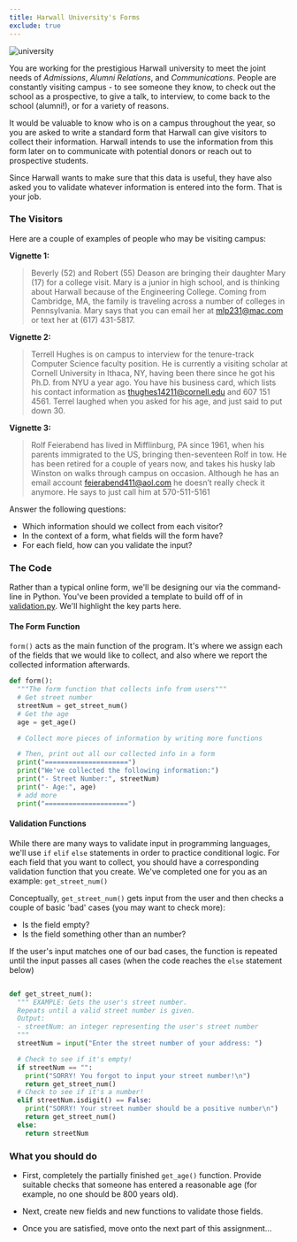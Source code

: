 ```yaml
---
title: Harwall University's Forms
exclude: true
---
```


![university](img/university.jpg)

You are working for the prestigious Harwall university to meet the joint needs of _Admissions_, _Alumni Relations_, and _Communications_. People are constantly visiting campus - to see someone they know, to check out the school as a prospective, to give a talk, to interview, to come back to the school (alumni!), or for a variety of reasons.

It would be valuable to know who is on a campus throughout the year, so you are asked to write a standard form that Harwall can give visitors to collect their information. Harwall intends to use the information from this form later on to communicate with potential donors or reach out to prospective students.

Since Harwall wants to make sure that this data is useful, they have also asked you to validate whatever information is entered into the form. That is your job.


### The Visitors
Here are a couple of examples of people who may be visiting campus:

**Vignette 1:**
> Beverly (52) and Robert (55) Deason are bringing their daughter Mary (17) for a college visit. Mary is a junior in high school, and is thinking about Harwall because of the Engineering College. Coming from Cambridge, MA, the family is traveling across a number of colleges in Pennsylvania. Mary says that you can email her at mlp231@mac.com or text her at (617) 431-5817.

**Vignette 2:**
> Terrell Hughes is on campus to interview for the tenure-track Computer Science faculty position. He is currently a visiting scholar at Cornell University in Ithaca, NY, having been there since he got his Ph.D. from NYU a year ago. You have his business card, which lists his contact information as thughes14211@cornell.edu and 607 151 4561. Terrel laughed when you asked for his age, and just said to put down 30.

**Vignette 3:**
> Rolf Feierabend has lived in Mifflinburg, PA since 1961, when his parents immigrated to the US, bringing then-seventeen Rolf in tow. He has been retired for a couple of years now, and takes his husky lab Winston on walks through campus on occasion. Although he has an email account feierabend411@aol.com he doesn’t really check it anymore. He says to just call him at 570-511-5161

Answer the following questions:
- Which information should we collect from each visitor?
- In the context of a form, what fields will the form have?
- For each field, how can you validate the input?


### The Code

Rather than a typical online form, we'll be designing our via the command-line in Python. You've been provided a template to build off of in [validation.py](code/validation.py). We'll highlight the key parts here.


#### The Form Function
`form()` acts as the main function of the program. It's where we assign each of the fields that we would like to collect, and also where we report the collected information afterwards.

```python
def form():
  """The form function that collects info from users"""
  # Get street number
  streetNum = get_street_num()
  # Get the age
  age = get_age()

  # Collect more pieces of information by writing more functions

  # Then, print out all our collected info in a form
  print("=====================")
  print("We've collected the following information:")
  print("- Street Number:", streetNum)
  print("- Age:", age)
  # add more
  print("=====================")
```

#### Validation Functions
While there are many ways to validate input in programming languages, we'll use `if` `elif` `else` statements in order to practice conditional logic. For each field that you want to collect, you should have a corresponding validation function that you create. We've completed one for you as an example: `get_street_num()`

Conceptually, `get_street_num()` gets input from the user and then checks a couple of basic 'bad' cases (you may want to check more):
- Is the field empty?
- Is the field something other than an number?

If the user's input matches one of our bad cases, the function is repeated until the input passes all cases (when the code reaches the `else` statement below)

```python

def get_street_num():
  """ EXAMPLE: Gets the user's street number.
  Repeats until a valid street number is given.
  Output:
  - streetNum: an integer representing the user's street number
  """
  streetNum = input("Enter the street number of your address: ")

  # Check to see if it's empty!
  if streetNum == "":
    print("SORRY! You forgot to input your street number!\n")
    return get_street_num()
  # Check to see if it's a number!
  elif streetNum.isdigit() == False:
    print("SORRY! Your street number should be a positive number\n")
    return get_street_num()
  else:
    return streetNum
```

### What you should do

- First, completely the partially finished `get_age()` function. Provide suitable checks that someone has entered a reasonable age (for example, no one should be 800 years old).

- Next, create new fields and new functions to validate those fields.

- Once you are satisfied, move onto the next part of this assignment...
